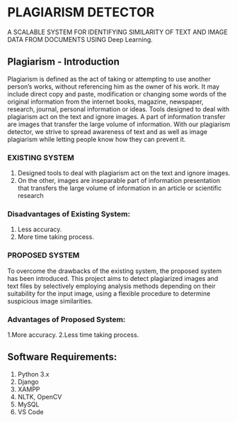 # PLAGIARISM DETECTOR 
  A SCALABLE SYSTEM FOR IDENTIFYING SIMILARITY OF TEXT AND IMAGE DATA FROM DOCUMENTS USING Deep Learning.

## Plagiarism - Introduction

Plagiarism is defined as the act of taking or attempting to use another person’s works, without referencing him as the owner of his work. It may include direct copy and paste, modification or changing some words of the original information from the internet books, magazine, newspaper, research, journal, personal information or ideas. Tools designed to deal with plagiarism act on the text and ignore images. A part of information transfer are images that transfer the large volume of information. With our plagiarism detector, we strive to spread awareness of text and as well as image plagiarism while letting people know how they can prevent it.

### EXISTING SYSTEM 

1. Designed tools to deal with plagiarism act on the text and ignore images. 
2. On the other, images are inseparable part of information presentation that transfers the large volume of information in an article or scientific research

### Disadvantages of Existing System:
1. Less accuracy.	
2. More time taking process.

### PROPOSED SYSTEM

To overcome the drawbacks of the existing system, the proposed system has been introduced.
This project aims to detect plagiarized images and text files by selectively employing analysis methods depending on their suitability for the input image, using a flexible procedure to determine suspicious image similarities.

### Advantages of Proposed System: 

1.More accuracy.
2.Less time taking process.


## Software Requirements:
1. Python 3.x
2. Django
3. XAMPP
4. NLTK, OpenCV
5. MySQL
6. VS Code



